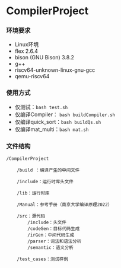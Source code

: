 # CompilerProject

### **环境要求**

- Linux环境
- flex 2.6.4
- bison (GNU Bison) 3.8.2
- g++
- riscv64-unknown-linux-gnu-gcc
- qemu-riscv64

### **使用方式**
- 仅测试：`bash test.sh`
- 仅编译Compiler： `bash buildCompiler.sh`
- 仅编译quick_sort：`bash buildQs.sh`
- 仅编译mat_multi：`bash mat.sh`

### **文件结构**

```
/CompilerProject

    /build ：编译产生的中间文件

    /include：运行时库头文件

    /lib：运行时库

    /Manual：参考手册（南京大学编译原理2022）

    /src：源代码
        /include：头文件
        /codeGen：目标代码生成
        /irGen：中间代码生成
        /parser：词法和语法分析
        /semantic：语义分析
        
    /test_cases：测试样例

```

